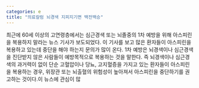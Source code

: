 ```yaml
---
categories: e
title: "의료칼럼 뇌경색 지피지기면 백전백승"
---
```

최근에 60세 이상의 고연령층에서는 심근경색 또는 뇌졸중의 1차 예방을 위해 아스피린을 복용하지 말라는 뉴스 기사가 보도되었다. 이 기사를 보고 많은 환자들이 아스피린을 복용하고 있는데 중단을 해야 하는지 문의가 많이 온다. 1차 예방은 뇌경색이나 심근경색을 진단받지 않은 사람들이 예방목적으로 복용하는 것을 말한다. 즉 뇌경색이나 심근경색의 과거력이 없이 단순 고혈압이나 당뇨, 고지혈증을 가지고 있는 환자들이 아스피린을 복용하는 경우, 위장관 또는 뇌출혈의 위험성이 높아져서 아스피린을 중단하기를 권고하는 것이다.이 뉴스에 관심이 많